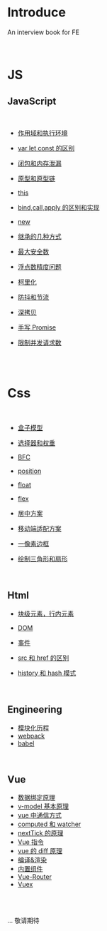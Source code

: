 # Introduce

An interview book for FE

<br/>

# JS

## JavaScript

<br/>

- [作用域和执行环境](./JavaScript/ec_and_sc.md)

- [var let const 的区别](./JavaScript/var_let_const.md)

- [闭包和内存泄漏](./JavaScript/closure_and_memory.md)

- [原型和原型链](./JavaScript/prototype.md)

- [this](./JavaScript/this.md)

- [bind,call,apply 的区别和实现](./JavaScript/bind_call_apply.md)

- [new](./JavaScript/new.md)

- [继承的几种方式](./JavaScript/class_inherit.md)

- [最大安全数](./JavaScript/max_safe_number.md)

- [浮点数精度问题](./JavaScript/float_precision.md)

- [柯里化](./JavaScript/curry.md)

- [防抖和节流](./JavaScript/debounce_and_throttle.md)

- [深拷贝](./JavaScript/deepCopy.md)

- [手写 Promise](./JavaScript/promise.md)

- [限制并发请求数](./JavaScript/limit_request.md)

<br/>
<br/>

# Css

<br/>

- [盒子模型](./Css/box.md)

- [选择器和权重](./Css/selector.md)

- [BFC](./Css/BFC.md)

- [position](./Css/position.md)

- [float](./Css/float.md)

- [flex](./Css/flex.md)

- [居中方案](./Css/center.md)

- [移动端适配方案](./Css/mobile.md)

- [一像素边框](./Css/1px.md)

- [绘制三角形和扇形](./Css/draw.md)

<br/>

## Html

- [块级元素，行内元素](./Html/block_and_inline.md)

- [DOM](./Html/dom.md)

- [事件](./Html/event.md)

- [src 和 href 的区别](./Html/src_and_href.md)

- [history 和 hash 模式](./Html/history_and_hash.md)

<br/>

## Engineering

- [模块化历程](./Engineering/module.md)
- [webpack](./Engineering/webpack.md)
- [babel](./Engineering/babel.md)

<br/>

## Vue

- [数据绑定原理](./Vue/data-bind.md)
- [v-model 基本原理](./Vue/v-model.md)
- [vue 中通信方式](./Vue/communication.md)
- [computed 和 watcher](./Vue/computer_watch.md)
- [nextTick 的原理](./Vue/nexttick.md)
- [Vue 指令](./Vue/directive.md)
- [vue 的 diff 原理](./Vue/diff.md)
- [编译&渲染](./Vue/compiler_draw.md)
- [内置组件](./Vue/inner_component.md)
- [Vue-Router](./Vue/router.md)
- [Vuex](./Vue/vuex.md)

<br/>
<br/>

... 敬请期待
